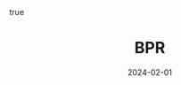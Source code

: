 ---
order: 3
title: BPR
date: 2024-02-01
categories: [Research Interest, Recommender System]
tags: [Paper Review, Data Mining, RecSys, Collaborative Filtering, Latent Factor Model, Pairewise Learning, Ranking Prediction]
math: true
description: >-
    <ul type="square">
    <li><strong>Title</strong>: <a href="https://arxiv.org/abs/1205.2618"><em>BPR: Bayesian Personalized Ranking from Implicit Feedback</em></a></li>
    <li><strong>Author</strong>: <em>Rendle et al.</em></li>
    <li><strong>Publisher</strong>: <em>UAI</em></li>
    <li><strong>Published</strong>: <em>2009</em></li>
    </ul>
image:
    path: /_post_refer_img/RecommenderSystem/Thumbnail.jpg
---
